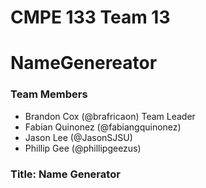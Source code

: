 # CMPE 133 Team 13
# NameGenereator

### Team Members
- Brandon Cox (@brafricaon) Team Leader
- Fabian Quinonez (@fabiangquinonez)
- Jason Lee (@JasonSJSU)
- Phillip Gee (@phillipgeezus)

### Title: Name Generator

